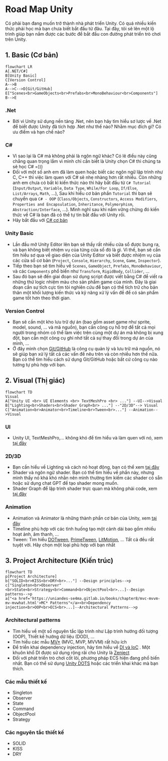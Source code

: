 # Road Map Unity

Có phải bạn đang muốn trở thành nhà phát triển Unity. Có quá nhiều kiến thức phải học mà bạn chưa biết bắt đầu từ đâu. Tại đây, tôi sẽ lên một lộ trình giúp bạn nắm được các bước để bắt đầu con đường phát triển trò chơi trên Unity.

## 1. Basic (Cơ bản)

```mermaid
flowchart LR
A[.NET/C#]
B[Unity Basic]
C[Version Control] 
A-->B
A-->C-->D[Git/GitHub]
E["Scenes<br>GameObjects<br>Prefabs<br>MonoBehaviour<br>Components"]
B-->E 

```
### .Net
- Bởi vì Unity sử dụng nền tảng .Net, nên bạn hãy tìm hiểu sơ lược về .Net để biết được Unity đã tích hợp .Net như thế nào? Nhằm mục đích gì? Có ưu điểm và hạn chế nào?
### C#
- Vì sao lại là C# mà không phải là ngôn ngữ khác? Có lẽ điều này cũng chẳng quan trọng lắm vì mình chỉ cần biết là Unity chọn C# thì chúng ta sẽ học C# =)))
- Đối với một số anh em đã làm quen hoặc biết các ngôn ngữ lập trình như C, C++ thì việc làm quen với C# sẽ nhẹ nhàng hơn rất nhiều. Còn những anh em chưa có bất kì kiến thức nào thì hãy bắt đầu từ `C# Tutorial` (`Input/Output`, `Variable`, `Data Type`, `While/For Loop`, `If/Else`, `List/Arrays`, `Math`, ...), Sau khi hiểu cơ bản phần `Tutorial` thì bạn sẽ chuyển qua `C# - OOP` (`Class/Objects`, `Constructors`, `Access Modifiers`, `Properties and Encapsulation`, `Inheritance`, `Polymorphism`, `Abstraction/Interface`, ...). Mình nghĩ sau khi nắm vững chừng đó kiến thức về C# là bạn đã có thể tự tin bắt đầu với Unity rồi.
- Hãy bắt đầu với [C# cơ bản](https://github.com/unity-learn/basic-csharp-for-unity)
### Unity Basic
- Lần đầu mở Unity Editor lên bạn sẽ thấy rất nhiều cửa sổ được bung ra, và bạn không biết nhiệm vụ của từng cửa sổ đó là gì. Vì thế, bạn sẽ cần tìm hiểu sơ qua về giao diện của Unity Editor và biết được nhiệm vụ của các cửa sổ cơ bản (`Project`, `Console`, `Hierarchy`, `Scene`, `Game`, `Inspector`).
- Tiếp theo bạn sẽ tìm hiểu về `Scenes`, `GameObject`, `Prefabs`, `MonoBehaviour`, và các `Components` phổ biến như `Transform`, `RigidBody`, `Collider`, ...
- Sau đó bạn sẽ đến giai đoạn sử dụng script được viết bằng C# để viết ra những thứ logic nhiệm màu cho sản phẩm game của mình. Đây là giai đoạn cần sự tích cực tìm tòi nghiên cứu để bạn có thể tích trữ cho bản thân một khối lượng kiến thức và kỹ năng xử lý vấn đề để có sản phẩm game tốt hơn theo thời gian.
### Version Control
- Bạn sẽ cần một kho lưu trữ dự án (bao gồm asset game như sprite, model, sound, ... và mã nguồn), bạn cần công cụ hỗ trợ để tất cả mọi người trong nhóm có thể làm việc trên cùng một dự án mà không bị xung đột, bạn cần một công cụ ghi nhớ tất cả sự thay đổi trong dự án của mình, ...
- Ở đây mình chọn [Git/GitHub](https://github.com/unity-learn/Getting-Started-with-Git) là công cụ quản lý và lưu trữ mã nguồn, nó sẽ giúp bạn xử lý tất cả các vấn đề nêu trên và còn nhiều hơn thế nữa. Bạn có thể tìm hiểu cách sử dụng Git/GitHub hoặc bất cứ công cụ nào tương tự phù hợp với bạn.

## 2. Visual (Thị giác)
```mermaid
flowchart TD
Visual
A["Unity UI <br> UI Elements <br> TextMeshPro <br> ..."] --UI-->Visual
B["Lighting<br>Shaders<br>Shader Graph<br> ..."] --"2D/3D"--> Visual
C["Animation<br>Animator<br>Timeline<br>Tween<br>..."] --Animation-->Visual
```

### UI
- Unity UI, TextMeshPro,... không khó để tìm hiểu và làm quen với nó, xem [tại đây](https://learn.unity.com/mission/61a63fbcedbc2a0020607294?pathwayId=61a65568edbc2a00206076dd)
### 2D/3D
- Bạn cần hiểu về Lighting và cách nó hoạt động,  bạn có thể xem [tại đây](https://learn.unity.com/mission/creative-core-lighting?pathwayId=61a65568edbc2a00206076dd)
- Shader và ngôn ngữ shader. Bạn có thể tìm hiểu về phần này, nhưng mình thấy nó khá khó nhằn nên mình thường tìm kiếm các shader có sẵn hoặc sử dụng chat GPT để tạo shader mong muốn.
- Shader Graph để lập trình shader trực quan mà không phải code, xem [tại đây](https://learn.unity.com/tutorial/introduction-to-shader-graph#)
### Animation
- Animation và Animator là những thành phần cơ bản của Unity, xem [tại đây](https://medium.com/@alinulken/unity-developer-roadmap-97108405a7dd)
- Timeline phù hợp với các tình huống tạo một cảnh dài bao gồm nhiều hoạt ảnh, âm thanh, ...
- Tween: Tìm hiểu [DOTween](https://dotween.demigiant.com/), [PrimeTween](https://github.com/KyryloKuzyk/PrimeTween), [LitMotion](https://github.com/AnnulusGames/LitMotion), ... Tất cả đều rất tuyệt vời. Hãy chọn một loại phù hợp với bạn nhất

## 3. Project Architecture (Kiến trúc)

```mermaid
flowchart TD
p[Project Architecture]
b["SOLID<br>KISS<br>DRY<br>..."] --Design principles-->p
c["Singleton<br>Observer"<br>State<br>Strategy<br>Command<br>ObjectPool<br>...]--Design patterns-->p
a["<a href='https://uniandes-se4ma.gitlab.io/books/chapter8/mvc-mvvm-mv-mvwhat.html'>MC* Patterns"</a><br>Dependency injection<br>OOP<br>ECS<br>...]--Architectural Patterns-->p
```

### Architectural patterns
- Tìm hiểu về một số nguyên tắc lập trình như Lập trình hướng đối tượng (OOP), Thiết kế hướng dữ liệu (DOD), ...
- Tìm hiểu các mẫu [MV*](https://uniandes-se4ma.gitlab.io/books/chapter8/mvc-mvvm-mv-mvwhat.html) (MVC, MVP, MVVM) rất hữu ích
- Để triển khai dependency injection, hãy tìm hiểu về [DI và IoC](https://www.amazon.com/Dependency-Injection-Principles-Practices-Patterns-dp-161729473X/dp/161729473X) . Một khuôn khổ DI được sử dụng rộng rãi cho Unity là [Zenject](https://github.com/modesttree/Zenject)
- Đối với phát triển trò chơi cốt lõi, phương pháp ECS hiện đang phổ biến nhất. Bạn có thể sử dụng [Unity DOTS](https://unity.com/dots) hoặc các triển khai khác mà bạn thích.
### Các mẫu thiết kế
- Singleton
- Observer
- State
- Command
- ObjectPool
- Strategy
### Các nguyên tắc thiết kế
- SOLID
- KISS
- DRY
